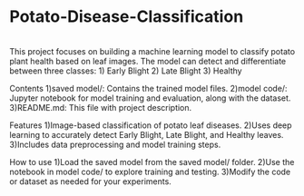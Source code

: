 # Potato-Disease-Classification
<br>
This project focuses on building a machine learning model to classify potato plant health based on leaf images. The model can detect and differentiate between three classes:
1) Early Blight
2) Late Blight
3) Healthy

Contents
1)saved model/: Contains the trained model files.
2)model code/: Jupyter notebook for model training and evaluation, along with the dataset.
3)README.md: This file with project description.

Features
1)Image-based classification of potato leaf diseases.
2)Uses deep learning to accurately detect Early Blight, Late Blight, and Healthy leaves.
3)Includes data preprocessing and model training steps.

How to use
1)Load the saved model from the saved model/ folder.
2)Use the notebook in model code/ to explore training and testing.
3)Modify the code or dataset as needed for your experiments.
